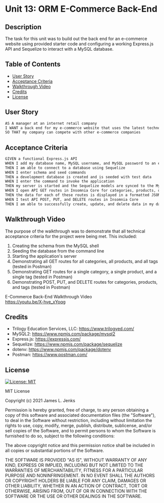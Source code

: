 # Unit 13: ORM E-Commerce Back-End

## Description

The task for this unit was to build out the back end for an e-commerce website using provided starter code and configuring a working Express.js API and Sequelize to interact with a MySQL database.

## Table of Contents

- [User Story](#user-story)
- [Acceptance Criteria](#acceptance-criteria)
- [Walkthrough Video](#walkthrough-video)
- [Credits](#credits)
- [License](#license)

## User Story

```md
AS A manager at an internet retail company
I WANT a back end for my e-commerce website that uses the latest technologies
SO THAT my company can compete with other e-commerce companies
```

## Acceptance Criteria

```md
GIVEN a functional Express.js API
WHEN I add my database name, MySQL username, and MySQL password to an environment variable file
THEN I am able to connect to a database using Sequelize
WHEN I enter schema and seed commands
THEN a development database is created and is seeded with test data
WHEN I enter the command to invoke the application
THEN my server is started and the Sequelize models are synced to the MySQL database
WHEN I open API GET routes in Insomnia Core for categories, products, or tags
THEN the data for each of these routes is displayed in a formatted JSON
WHEN I test API POST, PUT, and DELETE routes in Insomnia Core
THEN I am able to successfully create, update, and delete data in my database
```

## Walkthrough Video

The purpose of the walkthrough was to demonstrate that all technical acceptance criteria for the project were being met. This included:

1. Creating the schema from the MySQL shell
2. Seeding the database from the command line
3. Starting the application's server
4. Demonstrating all GET routes for all categories, all products, and all tags (tested in Postman)
5. Demonstrating GET routes for a single category, a single product, and a single tag (tested in Postman)
6. Demonstrating POST, PUT, and DELETE routes for categories, products, and tags (tested in Postman)

E-Commerce Back-End Walkthrough Video <br>
https://youtu.be/X-hve_xYoqg

## Credits

- Trilogy Education Services, LLC: https://www.trilogyed.com/
- MySQL2: https://www.npmjs.com/package/mysql2
- Express.js: https://expressjs.com/
- Sequelize: https://www.npmjs.com/package/sequelize
- dotenv: https://www.npmjs.com/package/dotenv
- Postman: https://www.postman.com/

## License

[![License: MIT](https://img.shields.io/badge/License-MIT-yellow.svg)](https://opensource.org/licenses/MIT)

MIT License

Copyright (c) 2021 James L. Jenks

Permission is hereby granted, free of charge, to any person obtaining a copy
of this software and associated documentation files (the "Software"), to deal
in the Software without restriction, including without limitation the rights
to use, copy, modify, merge, publish, distribute, sublicense, and/or sell
copies of the Software, and to permit persons to whom the Software is
furnished to do so, subject to the following conditions:

The above copyright notice and this permission notice shall be included in all
copies or substantial portions of the Software.

THE SOFTWARE IS PROVIDED "AS IS", WITHOUT WARRANTY OF ANY KIND, EXPRESS OR
IMPLIED, INCLUDING BUT NOT LIMITED TO THE WARRANTIES OF MERCHANTABILITY,
FITNESS FOR A PARTICULAR PURPOSE AND NONINFRINGEMENT. IN NO EVENT SHALL THE
AUTHORS OR COPYRIGHT HOLDERS BE LIABLE FOR ANY CLAIM, DAMAGES OR OTHER
LIABILITY, WHETHER IN AN ACTION OF CONTRACT, TORT OR OTHERWISE, ARISING FROM,
OUT OF OR IN CONNECTION WITH THE SOFTWARE OR THE USE OR OTHER DEALINGS IN THE
SOFTWARE.
